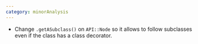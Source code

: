 ```yaml
---
category: minorAnalysis
---
```

* Change `.getASubclass()` on `API::Node` so it allows to follow subclasses even if the class has a class decorator.
